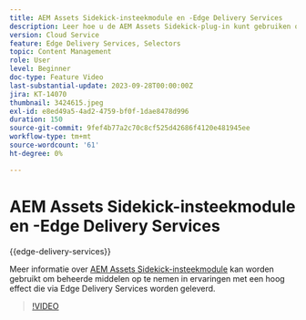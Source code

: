 ```yaml
---
title: AEM Assets Sidekick-insteekmodule en -Edge Delivery Services
description: Leer hoe u de AEM Assets Sidekick-plug-in kunt gebruiken om beheerde middelen op te nemen in ervaringen met hoge impact die via Edge Delivery Services worden geleverd.
version: Cloud Service
feature: Edge Delivery Services, Selectors
topic: Content Management
role: User
level: Beginner
doc-type: Feature Video
last-substantial-update: 2023-09-28T00:00:00Z
jira: KT-14070
thumbnail: 3424615.jpeg
exl-id: e8ed49a5-4ad2-4759-bf0f-1dae8478d996
duration: 150
source-git-commit: 9fef4b77a2c70c8cf525d42686f4120e481945ee
workflow-type: tm+mt
source-wordcount: '61'
ht-degree: 0%

---
```


# AEM Assets Sidekick-insteekmodule en -Edge Delivery Services

{{edge-delivery-services}}

Meer informatie over [AEM Assets Sidekick-insteekmodule](https://www.hlx.live/developer/configuring-aem-assets-sidekick-plugin) kan worden gebruikt om beheerde middelen op te nemen in ervaringen met een hoog effect die via Edge Delivery Services worden geleverd.

>[!VIDEO](https://video.tv.adobe.com/v/3424615/?learn=on)
